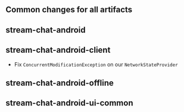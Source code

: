 ## Common changes for all artifacts

## stream-chat-android

## stream-chat-android-client
- Fix `ConcurrentModificationException` on our `NetworkStateProvider`

## stream-chat-android-offline

## stream-chat-android-ui-common
